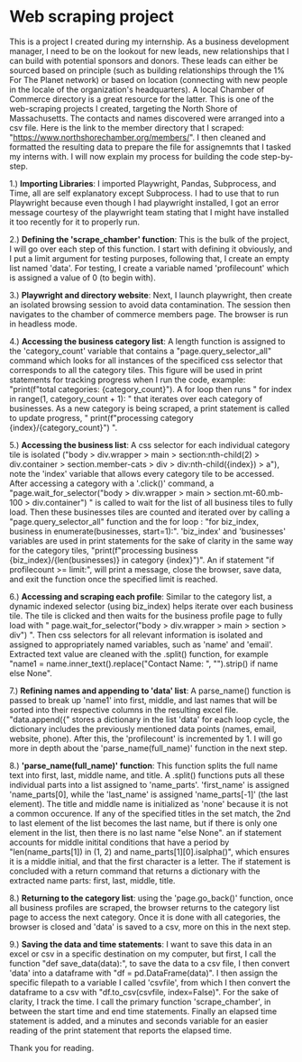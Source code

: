 # Web scraping project
This is a project I created during my internship. As a business development manager, I need to be on the lookout for new leads, new relationships that I can build with potential sponsors and donors. These leads can either be sourced based on principle (such as building relationships through the 1% For The Planet network) or based on location (connecting with new people in the locale of the organization's headquarters). A local Chamber of Commerce directory is a great resource for the latter. This is one of the web-scraping projects I created, targeting the North Shore of Massachusetts. The contacts and names discovered were arranged into a csv file. Here is the link to the member directory that I scraped: "https://www.northshorechamber.org/members/". I then cleaned and formatted the resulting data to prepare the file for assignemnts that I tasked my interns with. I will now explain my process for building the code step-by-step.

1.) **Importing Libraries**: I imported Playwright, Pandas, Subprocess, and Time, all are self explanatory except Subprocess. I had to use that to run Playwright because even though I had playwright installed, I got an error message courtesy of the playwright team stating that I might have installed it too recently for it to properly run. 

2.) **Defining the 'scrape_chamber' function**: This is the bulk of the project, I will go over each step of this function. I start with defining it obviously, and I put a limit argument for testing purposes, following that, I create an empty list named 'data'. For testing, I create a variable named 'profilecount' which is assigned a value of 0 (to begin with).

3.) **Playwright and directory website**: Next, I launch playwright, then create an isolated browsing session to avoid data contamination. The session then navigates to the chamber of commerce members page. The browser is run in headless mode.

4.) **Accessing the business category list**: A length function is assigned to the 'category_count' variable that contains a "page.query_selector_all" command which looks for all instances of the specificed css selector that corresponds to all the category tiles. This figure will be used in print statements for tracking progress when I run the code, example: "print(f"total categories: {category_count}"). A for loop then runs " for index in range(1, category_count + 1): " that iterates over each category of businesses. As a new category is being scraped, a print statement is called to update progress, " print(f"processing category {index}/{category_count}") ".

5.) **Accessing the business list**: A css selector for each individual category tile is isolated ("body > div.wrapper > main > section:nth-child(2) > div.container > section.member-cats > div > div:nth-child({index}) > a"), note the 'index' variable that allows every category tile to be accessed. After accessing a category with a '.click()' command, a "page.wait_for_selector("body > div.wrapper > main > section.mt-60.mb-100 > div.container") " is called to wait for the list of all business tiles to fully load. Then these businesses tiles are counted and iterated over by calling a "page.query_selector_all" function and the for loop : "for biz_index, business in enumerate(businesses, start=1):". 'biz_index' and 'businesses' variables are used in print statements for the sake of clarity in the same way for the category tiles, "print(f"processing business {biz_index}/{len(businesses)} in category {index}")". An if statement "if profilecount >= limit:", will print a message, close the browser, save data, and exit the function once the specified limit is reached.

6.) **Accessing and scraping each profile**: Similar to the category list, a dynamic indexed selector (using biz_index) helps iterate over each business tile. The tile is clicked and then waits for the business profile page to fully load with " page.wait_for_selector("body > div.wrapper > main > section > div") ". Then css selectors for all relevant information is isolated and assigned to appropriately named variables, such as 'name' and 'email'. Extracted text value are cleaned with the .split() function, for example "name1 = name.inner_text().replace("Contact Name: ", "").strip() if name else None".

7.) **Refining names and appending to 'data' list**: A parse_name() function is passed to break up 'name1' into first, middle, and last names that will be sorted into their respective columns in the resulting excel file. "data.append({" stores a dictionary in the list 'data' for each loop cycle, the dictionary includes the previously mentioned data points (names, email, website, phone). After this, the 'profilecount' is incremented by 1. I will go more in depth about the 'parse_name(full_name)' function in the next step.

8.) **'parse_name(full_name)' function**: This function splits the full name text into first, last, middle name, and title. A .split() functions puts all these individual parts into a list assigned to 'name_parts'. 'first_name' is assigned 'name_parts[0], while the 'last_name' is assigned 'name_parts[-1]' (the last element). The title and middle name is initialized as 'none' because it is not a common occurence. If any of the specified titles in the set match, the 2nd to last element of the list becomes the last name, but if there is only one element in the list, then there is no last name "else None". an if statement accounts for middle initital conditions that have a period by "len(name_parts[1]) in (1, 2) and name_parts[1][0].isalpha()", which ensures it is a middle initial, and that the first character is a letter. The if statement is concluded with a return command that returns a dictionary with the extracted name parts: first, last, middle, title.

8.) **Returning to the category list**: using the 'page.go_back()' function, once all business profiles are scraped, the browser returns to the category list page to access the next category. Once it is done with all categories, the browser is closed and 'data' is saved to a csv, more on this in the next step.

9.) **Saving the data and time statements**: I want to save this data in an excel or csv in a specific destination on my computer, but first, I call the function "def save_data(data):", to save the data to a csv file, I then convert 'data' into a dataframe with "df = pd.DataFrame(data)". I then assign the specific filepath to a variable I called 'csvfile', from which I then convert the dataframe to a csv with "df.to_csv(csvfile, index=False)". For the sake of clarity, I track the time. I call the primary function 'scrape_chamber', in between the start time and end time statements. Finally an elapsed time statement is added, and a minutes and seconds variable for an easier reading of the print statement that reports the elapsed time.

Thank you for reading.
